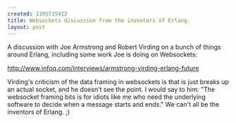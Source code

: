 ```yaml
--- 
created: 1305735412
title: Websockets discussion from the inventors of Erlang.
layout: post
---
```

A discussion with Joe Armstrong and Robert Virding on a bunch of things around Erlang, including some work Joe is doing on Websockets:

http://www.infoq.com/interviews/armstrong-virding-erlang-future

Virding's criticism of the data framing in websockets is that is just breaks up an actual socket, and he doesn't see the point. I would say to him: "The websocket framing bits is for idiots like me who need the underlying software to decide when a message starts and ends." We can't all be the inventors of Erlang. ;)

